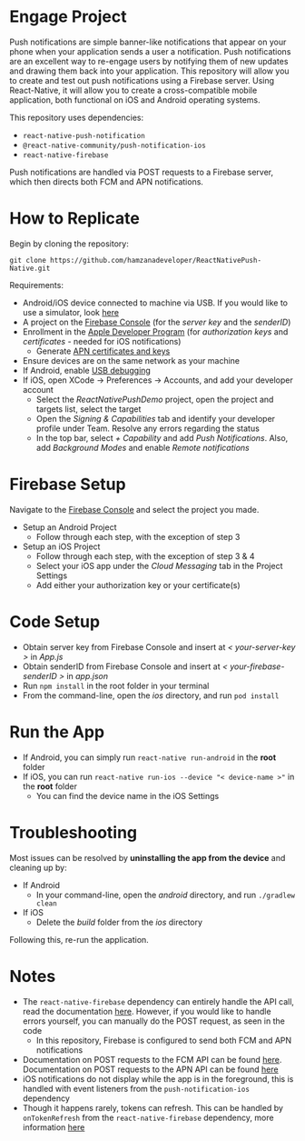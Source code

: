 # Engage Project
Push notifications are simple banner-like notifications that appear on your phone when your application sends a user a notification. Push notifications are an excellent way to re-engage users by notifying them of new updates and drawing them back into your application. This repository will allow you to create and test out push notifications using a Firebase server. Using React-Native, it will allow you to create a cross-compatible mobile application, both functional on iOS and Android operating systems. 

This repository uses dependencies:
- `react-native-push-notification`
- `@react-native-community/push-notification-ios`
- `react-native-firebase`

Push notifications are handled via POST requests to a Firebase server, which then directs both FCM and APN notifications.

# How to Replicate

Begin by cloning the repository:
```
git clone https://github.com/hamzanadeveloper/ReactNativePush-Native.git
```
Requirements:
- Android/iOS device connected to machine via USB. If you would like to use a simulator, look [here](https://facebook.github.io/react-native/docs/running-on-simulator-ios)
- A project on the [Firebase Console](https://console.firebase.google.com/) (for the *server key* and the *senderID*)
- Enrollment in the [Apple Developer Program](https://developer.apple.com/programs/) (for *authorization keys* and *certificates* - needed for iOS notifications)
  - Generate [APN certificates and keys](https://developer.apple.com/documentation/usernotifications/setting_up_a_remote_notification_server/establishing_a_certificate-based_connection_to_apns)
- Ensure devices are on the same network as your machine
- If Android, enable [USB debugging](https://developer.android.com/studio/debug/dev-options)
- If iOS, open XCode -> Preferences -> Accounts, and add your developer account
  - Select the *ReactNativePushDemo* project, open the project and targets list, select the target
  - Open the *Signing & Capabilities* tab and identify your developer profile under Team. Resolve any errors regarding the status
  - In the top bar, select *+ Capability* and add *Push Notifications*. Also, add *Background Modes* and enable *Remote notifications*
  
# Firebase Setup
Navigate to the [Firebase Console](https://console.firebase.google.com/) and select the project you made.
- Setup an Android Project
  - Follow through each step, with the exception of step 3
- Setup an iOS Project
  - Follow through each step, with the exception of step 3 & 4
  - Select your iOS app under the *Cloud Messaging* tab in the Project Settings
  - Add either your authorization key or your certificate(s)
  
# Code Setup
- Obtain server key from Firebase Console and insert at *< your-server-key >* in *App.js*
- Obtain senderID from Firebase Console and insert at *< your-firebase-senderID >* in *app.json*
- Run `npm install` in the root folder in your terminal
- From the command-line, open the *ios* directory, and run `pod install`

# Run the App
- If Android, you can simply run `react-native run-android` in the **root** folder
- If iOS, you can run `react-native run-ios --device "< device-name >"` in the **root** folder
  - You can find the device name in the iOS Settings
  
# Troubleshooting
Most issues can be resolved by **uninstalling the app from the device** and cleaning up by:
- If Android 
  - In your command-line, open the *android* directory, and run `./gradlew clean`
- If iOS
  - Delete the *build* folder from the *ios* directory

Following this, re-run the application.
  
# Notes
- The `react-native-firebase` dependency can entirely handle the API call, read the documentation [here](https://rnfirebase.io/docs/v5.x.x/messaging/reference/Messaging). However, if you would like to handle errors yourself, you can manually do the POST request, as seen in the code
  - In this repository, Firebase is configured to send both FCM and APN notifications
- Documentation on POST requests to the FCM API can be found [here](https://firebase.google.com/docs/cloud-messaging/send-message). Documentation on POST requests to the APN API can be found [here](https://developer.apple.com/documentation/usernotifications/setting_up_a_remote_notification_server/sending_notification_requests_to_apns)
- iOS notifications do not display while the app is in the foreground, this is handled with event listeners from the `push-notification-ios` dependency
- Though it happens rarely, tokens can refresh. This can be handled by `onTokenRefresh` from the `react-native-firebase` dependency, more information [here](https://rnfirebase.io/docs/v5.x.x/messaging/reference/Messaging)


